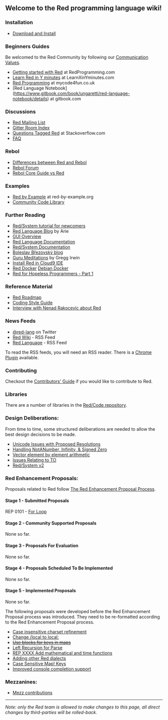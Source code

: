 ## Welcome to the Red programming language wiki!
### Installation
* [Download and Install](http://www.red-lang.org/p/download.html)

### Beginners Guides
Be welcomed to the Red Community by following our [Communication Values](https://github.com/red/red/wiki/Community-Communication-Values).
* [Getting started with Red](http://redprogramming.com/Getting%20Started.html) at RedProgramming.com
* [Learn Red in Y minutes](https://learnxinyminutes.com/docs/red/) at LearnXinYminutes.com
* [Red Programming](http://www.mycode4fun.co.uk/About-Red-Programming) at mycode4fun.co.uk
* [Red Language Notebook] (https://www.gitbook.com/book/ungaretti/red-language-notebook/details) at gitbook.com

### Discussions
* [Red Mailing List](https://groups.google.com/forum/#!forum/red-lang)
* [Gitter Room Index](https://github.com/red/red/wiki/Gitter-Room-Index)
* [Questions Tagged Red](http://stackoverflow.com/questions/tagged/red) at Stackoverflow.com
* [FAQ](https://github.com/red/red/wiki/FAQ)

### Rebol
* [Differences between Red and Rebol](https://github.com/red/red/wiki/Differences-between-Red-and-Rebol)
* [Rebol Forum](http://rebolforum.com/index.cgi?f=printtopic&topicnumber=48&archiveflag=new) 
* [Rebol Core Guide vs Red](https://github.com/red/red/wiki/REBOL-Core-Users-Guide:--A-walkthrough-with-Red)

### Examples
* [Red by Example](http://www.red-by-example.org/index.html) at red-by-example.org
* [Community Code Library](https://github.com/red/code)

### Further Reading
* [Red/System tutorial for newcomers](https://github.com/red/red/wiki/Red-System-tutorial-for-newcomers-English-version)
* [Red Language Blog](http://redlanguageblog.blogspot.co.uk/?view=flipcard) by Arie
* [GUI Overview](https://doc.red-lang.org/v/v0.6.0/gui/Overview.html)
* [Red Language Documentation](http://www.red-lang.org/p/documentation.html)
* [Red/System Documentation](http://static.red-lang.org/red-system-specs-light.html)
* [Boleslav Březovský blog](http://red.qyz.cz/)
* [Guru Meditations](https://github.com/red/red/wiki/Guru-Meditations#why-are-contexts-static) by Gregg Irwin
* [Install Red in Cloud9 IDE](https://github.com/red/red/wiki/Install-Red-in-Cloud9-IDE)
* [Red Docker](https://github.com/eranws/red-docker) [Debian Docker](https://github.com/dander/docker-red)
* [Red for Hopeless Programmers - Part 1](https://dev.to/lepinekong/red-for-hopeless-programmers---part-i-3g0)

### Reference Material
* [Red Roadmap](http://www.red-lang.org/p/roadmap.html)
* [Coding Style Guide](https://doc.red-lang.org/v/v0.6.0/Coding-Style-Guide.html)
* [Interview with Nenad Rakocevic about Red](https://notamonadtutorial.com/interview-with-nenad-rakocevic-about-red-a-rebol-inspired-programming-language-681133e3fd1c)

### News Feeds
* [@red-lang](https://twitter.com/red_lang?lang=en) on Twitter
* [Red Wiki](https://github.com/red/red/wiki.atom) - RSS Feed
* [Red Language](http://www.red-lang.org/feeds/posts/default) - RSS Feed

To read the RSS feeds, you will need an RSS reader. There is a [Chrome Plugin](https://chrome.google.com/webstore/detail/rss-feed-reader/pnjaodmkngahhkoihejjehlcdlnohgmp?hl=en) available.

### Contributing 
Checkout the [Contributors' Guide](https://github.com/red/red/wiki/Contributor-Guidelines) if you would like to contribute to Red.

### Libraries
There are a number of libraries in the [Red/Code repository](https://github.com/red/code/tree/master/Library). 

### Design Deliberations:

From time to time, some structured deliberations are needed to allow the best design decisions to be made.
* [Unicode Issues with Proposed Resolutions](https://github.com/red/red/wiki/Unicode-Issues-with-Proposed-Resolutions)
* [Handling NotANumber, Infinity, & Signed Zero](https://github.com/red/red/wiki/The-Handling-of-NaNs,-INFs-and-signed-zeros.)
* [Vector element by element arithmetic ](https://github.com/red/red/wiki/Vector-Element-by-Element-Arithmetic)
* [Issues Relating to TO](https://github.com/red/red/wiki/To-Issues)
* [Red/System v2](https://github.com/dockimbel/Red/wiki/Red-System-v2-Wish-List)

### Red Enhancement Proposals:

Proposals related to Red follow [The Red Enhancement Proposal Process](https://github.com/red/red/wiki/Red-Enhancement-Proposal-Process).

#### Stage 1 - Submitted Proposals

REP 0101 - [For Loop](https://github.com/red/red/wiki/REP-0101---For-loop-function)

#### Stage 2 - Community Supported Proposals

None so far.

#### Stage 3 - Proposals For Evaluation

None so far.

#### Stage 4 - Proposals Scheduled To Be Implemented

None so far.

#### Stage 5 - Implemented Proposals

None so far.

The following proposals were developed before the Red Enhancement Proposal process was introduced. They need to be re-formatted according to the Red Enhancement Proposal process.

* [Case insensitive charset refinement](https://github.com/red/red/wiki/Add-a-Refinement-to-the-charset-function-to-make-a-case-insensitive-bitset!)
* [Change /local to local:](https://github.com/red/red/wiki/Change-convention-of--LOCAL-to-use-LOCAL:-instead)
* <strike>[Use blocks for keys in maps](https://github.com/red/red/wiki/use-blocks-as-keys)</strike>
* [Left Recursion for Parse](https://github.com/red/red/wiki/Left-Recursion)
* [REP XXXX Add mathematical and time functions](https://github.com/red/red/wiki/%5BProposal%5D-To-add-Mathematical-and-Time-functions)
* [Adding other Red dialects](https://github.com/red/red/wiki/%5BProposal%5D-Adding-other-Red-dialects)
* [Case Sensitive Map! Keys](https://github.com/red/red/wiki/Case-Sensitive-Map!-Keys)
* [Improved console completion support](https://github.com/red/red/issues/1165)


### Mezzanines:
* [Mezz contributions](https://github.com/red/red/wiki/mezzanines)

_____
*Note: only the Red team is allowed to make changes to this page, all direct changes by third-parties will be rolled-back.*